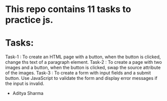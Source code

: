 # This repo contains 11 tasks to practice js.
# Tasks:
Task-1 : To create an HTML page with a button, when the button is clicked, change ths text of a paragraph element.
Task-2 : To create a page with two images and a button, when the button is clicked, swap the source attribute of the images.
Task-3 : To create a form with input fields and a submit button. Use JavaScript to validate the form and display error messages if the input is invalid.
- Aditya Sharma

